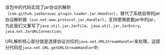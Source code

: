 该包中的代码实现了jar协议的解析（`com.github.joekerouac.plugin.loader.jar.Handler`），替代了系统自带的jar协议解析器（`sun.net.www.protocol.jar.Handler`），支持使用嵌套jar中的jar，为此我们又重写了`java.util.jar.JarFile`、`java.util.jar.JarEntry`、`java.net.JarURLConnection`;


URL解析核心部分就是选择协议对应的`java.net.URLStreamHandler`来处理，这部分代码在`java.net.URL.getURLStreamHandler`中;